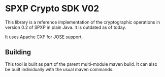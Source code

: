 # SPXP Crypto SDK V02

This library is a reference implementation of the cryptographic operations in
version 0.2 of SPXP in plain Java. It is outdated as of today.  

It uses Apache CXF for JOSE support.

## Building
This tool is built as part of the parent multi-module maven build. It can also
be built individually with the usual maven commands.
